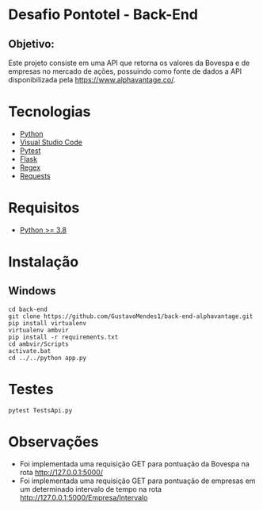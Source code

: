 # Desafio Pontotel - Back-End
## Objetivo:
Este projeto consiste em uma API que retorna os valores da Bovespa e de empresas no mercado de ações, possuindo como fonte de dados a API disponibilizada pela https://www.alphavantage.co/. 

# Tecnologias
- [Python](https://www.python.org/downloads/)
- [Visual Studio Code](https://code.visualstudio.com/)
- [Pytest](https://docs.pytest.org/en/stable/)
- [Flask](https://flask.palletsprojects.com/en/1.1.x/)
- [Regex](https://docs.python.org/pt-br/3.8/howto/regex.html)
- [Requests](https://requests.readthedocs.io/en/master/)

# Requisitos
- [Python >= 3.8](https://www.python.org/downloads/)

# Instalação
## Windows

```shell
cd back-end
git clone https://github.com/GustavoMendes1/back-end-alphavantage.git
pip install virtualenv
virtualenv ambvir
pip install -r requirements.txt
cd ambvir/Scripts
activate.bat
cd ../../python app.py
```
# Testes
```shell
pytest TestsApi.py
```
# Observações
- Foi implementada uma requisição GET para pontuação da Bovespa na rota http://127.0.0.1:5000/
- Foi implementada uma requisição GET para pontuação de empresas em um determinado intervalo de tempo na rota http://127.0.0.1:5000/Empresa/Intervalo
